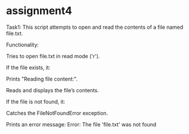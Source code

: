 # assignment4

Task1:
This script attempts to open and read the contents of a file named file.txt.

Functionality:

Tries to open file.txt in read mode ('r').

If the file exists, it:

Prints "Reading file content:".

Reads and displays the file’s contents.

If the file is not found, it:

Catches the FileNotFoundError exception.

Prints an error message: Error: The file 'file.txt' was not found
